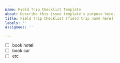 ```yaml
---
name: Field Trip Checklist Template
about: Describe this issue template's purpose here.
title: Field Trip Checklist [field trip name here]
labels: ''
assignees: ''

---
```


- [ ] book hotel
- [ ] book car
- [ ] etc
